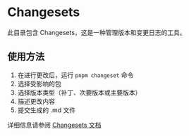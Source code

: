 # Changesets

此目录包含 Changesets，这是一种管理版本和变更日志的工具。

## 使用方法

1. 在进行更改后，运行 `pnpm changeset` 命令
2. 选择受影响的包
3. 选择版本类型（补丁、次要版本或主要版本）
4. 描述更改内容
5. 提交生成的 .md 文件

详细信息请参阅 [Changesets 文档](https://github.com/changesets/changesets/blob/main/docs/intro-to-using-changesets.md)
